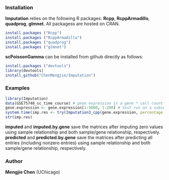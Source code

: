 
### Installation

**Imputation** relies on the following R packages: **Rcpp**, **RcppArmadillo**, **quadprog**, **glmnet**. All packagess are hosted on CRAN. 
  ```R
  install.packages ("Rcpp")
  install.packages ("RcppArmadillo")
  install.packages ("quadprog")
  install.packages ("glmnet")
  ```

**scPoissonGamma** can be installed from github directly as follows:

  ```R
  install.packages ("devtools")
  library(devtools)
  install_github("ChenMengjie/Imputation")
  ```
  
  
### Examples

```R
library(Imputation)
data(GSE75748_sc_time_course) # gene expression is a gene * cell count matrix
gene.expression <- gene.expression[1:5000, 1:200] # test run on a subset of genes
system.time(imp.res <- try(Imputation3_cpp(gene.expression, percentage.cutoff = 0.1, num = 3000, percentage.samples = 0.8, minbool = FALSE))) 
str(imp.res)
```
**imputed** and **imputed.by.gene** save the matrices after imputing zero values using sample relationship and both sample/gene relationship, respectively. **predicted** and **predicted.by.gene** save the matrices after predicting all entries (including nonzero entries) using sample relationship and both sample/gene relationship, respectively. 

### Author

**Mengjie Chen** (UChicago)
